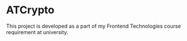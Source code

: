 # ATCrypto
This project is developed as a part of my Frontend Technologies course requirement at university. 
